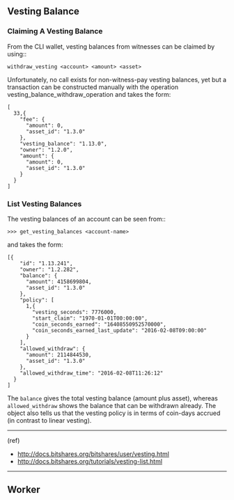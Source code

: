 ## Vesting Balance


### Claiming A Vesting Balance

From the CLI wallet, vesting balances from witnesses can be claimed by using::

    withdraw_vesting <account> <amount> <asset>

Unfortunately, no call exists for non-witness-pay vesting balances, yet but a transaction can be constructed manually with the operation vesting_balance_withdraw_operation and takes the form:

    [
      33,{
        "fee": {
          "amount": 0,
          "asset_id": "1.3.0"
        },
        "vesting_balance": "1.13.0",
        "owner": "1.2.0",
        "amount": {
          "amount": 0,
          "asset_id": "1.3.0"
        }
      }
    ]


### List Vesting Balances

The vesting balances of an account can be seen from::

    >>> get_vesting_balances <account-name>

and takes the form:

    [{
        "id": "1.13.241",
        "owner": "1.2.282",
        "balance": {
          "amount": 4158699804,
          "asset_id": "1.3.0"
        },
        "policy": [
          1,{
            "vesting_seconds": 7776000,
            "start_claim": "1970-01-01T00:00:00",
            "coin_seconds_earned": "16408550952570000",
            "coin_seconds_earned_last_update": "2016-02-08T09:00:00"
          }
        ],
        "allowed_withdraw": {
          "amount": 2114844530,
          "asset_id": "1.3.0"
        },
        "allowed_withdraw_time": "2016-02-08T11:26:12"
      }
    ]

The `balance` gives the total vesting balance (amount plus asset), whereas `allowed_withdraw` shows the balance that can be withdrawn already. The object also tells us that the vesting policy is in terms of coin-days accrued (in contrast to linear vesting).

***

(ref)
- http://docs.bitshares.org/bitshares/user/vesting.html
- http://docs.bitshares.org/tutorials/vesting-list.html

*****

## Worker
